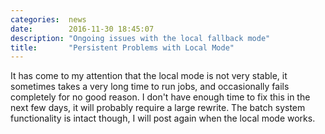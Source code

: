 ```yaml
---
categories:  news
date:        2016-11-30 18:45:07
description: "Ongoing issues with the local fallback mode"
title:       "Persistent Problems with Local Mode"
---
```

It has come to my attention that the local mode is not very stable, it
sometimes takes a very long time to run jobs, and occasionally fails completely
for no good reason. I don't have enough time to fix this in the next few days,
it will probably require a large rewrite. The batch system functionality is
intact though, I will post again when the local mode works.

